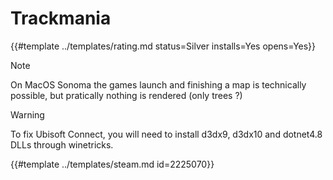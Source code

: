# Trackmania
<!-- script:Aliases [] -->

{{#template ../templates/rating.md status=Silver installs=Yes opens=Yes}}

> [!NOTE]
> On MacOS Sonoma the games launch and finishing a map is technically possible, but pratically nothing is rendered (only trees ?)

> [!WARNING]
> To fix Ubisoft Connect, you will need to install d3dx9, d3dx10 and dotnet4.8 DLLs through winetricks.

{{#template ../templates/steam.md id=2225070}}
